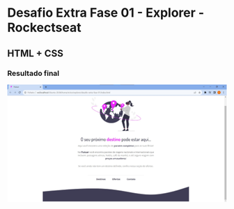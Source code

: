# Desafio Extra Fase 01 - Explorer - Rockectseat

## HTML + CSS

### Resultado final

![print](images/print-desafio-extra-fase-01.jpg)
